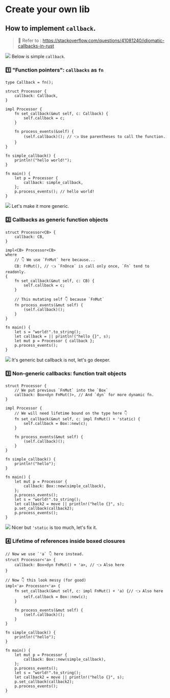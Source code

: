 # Create your own lib

## How to implement `callback`.

> 🤔 Refer to : https://stackoverflow.com/questions/41081240/idiomatic-callbacks-in-rust

![](/assets/kat.png) Below is simple `callback`.

### 1️⃣ "Function pointers": `callbacks` as `fn`

```rust,editable
type Callback = fn();

struct Processor {
    callback: Callback,
}

impl Processor {
    fn set_callback(&mut self, c: Callback) {
        self.callback = c;
    }

    fn process_events(&self) {
        (self.callback)(); // 👈 Use parentheses to call the function.
    }
}

fn simple_callback() {
    println!("hello world!");
}

fn main() {
    let p = Processor {
        callback: simple_callback,
    };
    p.process_events(); // hello world!
}
```

![](/assets/kat.png) Let's make it more generic.

### 2️⃣ Callbacks as generic function objects

```rust,editable
struct Processor<CB> {
    callback: CB,
}

impl<CB> Processor<CB>
where
    // 👇 We use `FnMut` here because...
    CB: FnMut(), // 👈 `FnOnce` is call only once, `Fn` tend to readonly.
{
    fn set_callback(&mut self, c: CB) {
        self.callback = c;
    }

    // This mutating self 👇 because `FnMut`
    fn process_events(&mut self) {
        (self.callback)();
    }
}

fn main() {
    let s = "world!".to_string();
    let callback = || println!("hello {}", s);
    let mut p = Processor { callback };
    p.process_events();
}
```

![](/assets/kat.png) It's generic but callback is not, let's go deeper.

### 3️⃣ Non-generic callbacks: function trait objects

```rust,editable
struct Processor {
    // We put previous `FnMut` into the `Box`
    callback: Box<dyn FnMut()>, // And `dyn` for more dynamic fn.
}

impl Processor {
    // We will need lifetime bound on the type here 👇
    fn set_callback(&mut self, c: impl FnMut() + 'static) {
        self.callback = Box::new(c);
    }

    fn process_events(&mut self) {
        (self.callback)();
    }
}

fn simple_callback() {
    println!("hello");
}

fn main() {
    let mut p = Processor {
        callback: Box::new(simple_callback),
    };
    p.process_events();
    let s = "world!".to_string();
    let callback2 = move || println!("hello {}", s);
    p.set_callback(callback2);
    p.process_events();
}
```

![](/assets/kat.png) Nicer but `'static` is too much, let's fix it.

### 4️⃣ Lifetime of references inside boxed closures

```rust,editable
// Now we use `'a` 👇 here instead.
struct Processor<'a> {
    callback: Box<dyn FnMut() + 'a>, // 👈 Also here
}

// Now 👇 this look messy (for good)
impl<'a> Processor<'a> {
    fn set_callback(&mut self, c: impl FnMut() + 'a) {// 👈 Also here
        self.callback = Box::new(c);
    }

    fn process_events(&mut self) {
        (self.callback)();
    }
}

fn simple_callback() {
    println!("hello");
}

fn main() {
    let mut p = Processor {
        callback: Box::new(simple_callback),
    };
    p.process_events();
    let s = "world!".to_string();
    let callback2 = move || println!("hello {}", s);
    p.set_callback(callback2);
    p.process_events();
}
```
